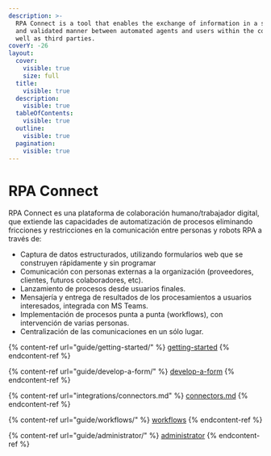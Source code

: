 ```yaml
---
description: >-
  RPA Connect is a tool that enables the exchange of information in a structured
  and validated manner between automated agents and users within the company, as
  well as third parties.
coverY: -26
layout:
  cover:
    visible: true
    size: full
  title:
    visible: true
  description:
    visible: true
  tableOfContents:
    visible: true
  outline:
    visible: true
  pagination:
    visible: true
---
```


# RPA Connect

RPA Connect es una plataforma de colaboración humano/trabajador digital, que extiende las capacidades de automatización de procesos eliminando fricciones y restricciones en la comunicación entre personas y robots RPA a través de:

* Captura de datos estructurados, utilizando formularios web que se construyen rápidamente y sin programar
* Comunicación con personas externas a la organización (proveedores, clientes, futuros colaboradores, etc).
* Lanzamiento de procesos desde usuarios finales.
* Mensajería y entrega de resultados de los procesamientos a usuarios interesados, integrada con MS Teams.
* Implementación de procesos punta a punta (workflows), con intervención de varias personas.
* Centralización de las comunicaciones en un sólo lugar.&#x20;

{% content-ref url="guide/getting-started/" %}
[getting-started](guide/getting-started/)
{% endcontent-ref %}

{% content-ref url="guide/develop-a-form/" %}
[develop-a-form](guide/develop-a-form/)
{% endcontent-ref %}

{% content-ref url="integrations/connectors.md" %}
[connectors.md](integrations/connectors.md)
{% endcontent-ref %}

{% content-ref url="guide/workflows/" %}
[workflows](guide/workflows/)
{% endcontent-ref %}

{% content-ref url="guide/administrator/" %}
[administrator](guide/administrator/)
{% endcontent-ref %}

